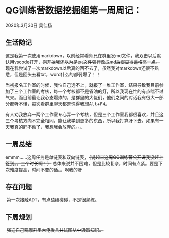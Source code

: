 # QG训练营数据挖掘组第一周周记：
2020年3月30日 吴佳杨

## 生活随记

​		这是我第一次使用markdown，以前经常看师兄在群里发md文件，我双击以后默认用vscode打开，~~刚开始我还以为是txt文件强行改成md后缀显得逼格高一点。~~ 现在我尝试了一次markdown以后真的回不去了，虽然我对markdown还很不熟悉，但是回头去看txt，word什么的都弱爆了！！  

​		当初报名工作室的时候，我怕自己选不上，就报了一堆工作室，结果导致我目前参加了三个工作室的考核，每一个考核都不是省油的灯，所以我现在忙的有点喘不过气来。而目前最让我心态爆炸的，是群里的大佬们，他们之间的对话我有很大一部分都听不懂，每次看群里聊天都羞愧得我想<kbd>Alt</kbd>+<kbd>F4</kbd>。  

​		有人劝我放弃一两个工作室专心弄一个考核，但是三个工作室我都很喜欢，并且这三个考核方向不完全相同，能让我学到更多的东西，所以我打算肝下去。如果有一天我真的肝不动了，我想我会放弃的。。。

## 一周总结

​		emmm......这周任务是单链表和双向链表，~~（说起来这周QG训练营公开课我没赶上签到。。三个时长啊！）~~ 总体来说并不困难，但是比较复杂，时间有点紧。要是下次难度提高，时间不变的话。。~~啊我的肝~~

## 存在问题

​		第一次接触ADT，有点磕磕碰碰，不是很熟练。

## 下周规划

​		~~强迫自己观摩群里大佬发言并试图从中汲取知识。~~


